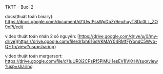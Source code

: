 TKTT - Buoi 2

docs(thuật toán binary): https://docs.google.com/document/d/1UwIPssWpDbZr9mchuyT8Dc0LL_ZO9oPi/edit

video thuật toán nhân 2 số nguyên: [https://drive.google.com/drive/u/0/my-drive](https://drive.google.com/file/d/1xh616dVKMAY04RMfFjYondC5Wvb-QETn/view?usp=sharing)

video thuật toán mergersort: https://drive.google.com/file/d/1uUR0i2CPsRf5PiMUl1esEV1IVKtHVsuq/view?usp=sharing
